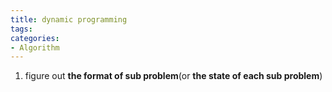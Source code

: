 ```yaml
---
title: dynamic programming
tags:
categories:
- Algorithm
---
```


1. figure out **the format of sub problem**(or **the state of each sub problem**)

